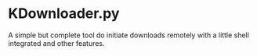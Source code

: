 # KDownloader.py

A simple but complete tool do initiate downloads remotely with a little shell integrated and other features.
